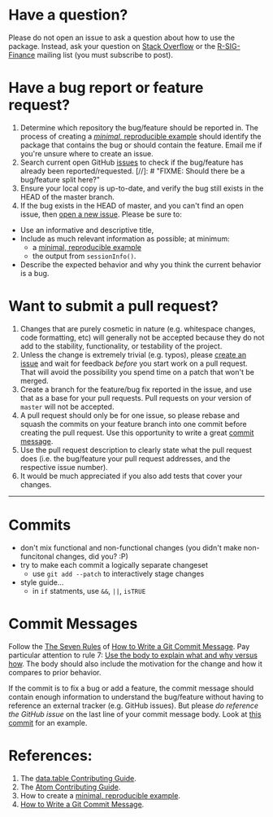 # Have a question?

Please do not open an issue to ask a question about how to use the package.
Instead, ask your question on [Stack Overflow](http://stackoverflow.com/questions/tagged/r)
or the [R-SIG-Finance](https://stat.ethz.ch/mailman/listinfo/r-sig-finance)
mailing list (you must subscribe to post).

# Have a bug report or feature request?

1. Determine which repository the bug/feature should be reported in. The process
   of creating a [*minimal*, reproducible example](http://stackoverflow.com/q/5963269/271616)
   should identify the package that contains the bug or should contain the
   feature. Email me if you're unsure where to create an issue.
2. Search current open GitHub [issues]() to check if the bug/feature has already
   been reported/requested.
[//]: # "FIXME: Should there be a bug/feature split here?"
3. Ensure your local copy is up-to-date, and verify the bug still exists in the
   HEAD of the master branch.
4. If the bug exists in the HEAD of master, and you can't find an open issue,
   then [open a new issue](). Please be sure to:
  * Use an informative and descriptive title,
  * Include as much relevant information as possible; at minimum:
    * a [minimal, reproducible example](http://stackoverflow.com/q/5963269/271616)
    * the output from `sessionInfo()`.
  * Describe the expected behavior and why you think the current behavior is
    a bug.

# Want to submit a pull request?

1. Changes that are purely cosmetic in nature (e.g. whitespace changes, code
   formatting, etc) will generally not be accepted because they do not add to
   the stability, functionality, or testability of the project.
2. Unless the change is extremely trivial (e.g. typos), please
   [create an issue](#have-a-bug-report-or-feature-request) and wait for
   feedback *before* you start work on a pull request. That will avoid the
   possibility you spend time on a patch that won't be merged.
3. Create a branch for the feature/bug fix reported in the issue, and use that
   as a base for your pull requests. Pull requests on your version of `master`
   will not be accepted.
4. A pull request should only be for one issue, so please rebase and squash
   the commits on your feature branch into one commit before creating the pull
   request. Use this opportunity to write a great [commit message](#commit-messages).
5. Use the pull request description to clearly state what the pull request does
   (i.e. the bug/feature your pull request addresses, and the respective issue
   number).
6. It would be much appreciated if you also add tests that cover your changes.

----

# Commits
* don't mix functional and non-functional changes (you didn't make
  non-funcitonal changes, did you? :P)
* try to make each commit a logically separate changeset
  * use `git add --patch` to interactively stage changes
* style guide...
  * in `if` statments, use `&&`, `||`, `isTRUE`

# Commit Messages

Follow the [The Seven Rules](http://chris.beams.io/posts/git-commit/#seven-rules)
of [How to Write a Git Commit Message](http://chris.beams.io/posts/git-commit/).
Pay particular attention to rule 7: [Use the body to explain what and why
versus how](http://chris.beams.io/posts/git-commit/#why-not-how). The body
should also include the motivation for the change and how it compares to prior
behavior.

If the commit is to fix a bug or add a feature, the commit message should
contain enough information to understand the bug/feature without having to
reference an external tracker (e.g. GitHub issues). But please *do reference
the GitHub issue* on the last line of your commit message body. Look at [this
commit](https://github.com/joshuaulrich/xts/commit/ce1b667ab7c38cb2633fca0075652a69e5d2a343)
for an example.

# References:
1. The [data.table Contributing Guide](https://github.com/Rdatatable/data.table/blob/master/Contributing.md).
2. The [Atom Contributing Guide](https://github.com/atom/atom/blob/master/CONTRIBUTING.md).
3. How to create a [minimal, reproducible example](http://stackoverflow.com/q/5963269/271616).
4. [How to Write a Git Commit Message](http://chris.beams.io/posts/git-commit/).

